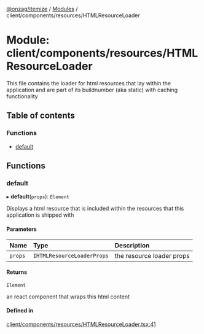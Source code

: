[@onzag/itemize](../README.md) / [Modules](../modules.md) / client/components/resources/HTMLResourceLoader

# Module: client/components/resources/HTMLResourceLoader

This file contains the loader for html resources that lay within
the application and are part of its buildnumber (aka static) with caching
functionality

## Table of contents

### Functions

- [default](client_components_resources_HTMLResourceLoader.md#default)

## Functions

### default

▸ **default**(`props`): `Element`

Displays a html resource that is included within the resources that this application
is shipped with

#### Parameters

| Name | Type | Description |
| :------ | :------ | :------ |
| `props` | `IHTMLResourceLoaderProps` | the resource loader props |

#### Returns

`Element`

an react component that wraps this html content

#### Defined in

[client/components/resources/HTMLResourceLoader.tsx:41](https://github.com/onzag/itemize/blob/f2db74a5/client/components/resources/HTMLResourceLoader.tsx#L41)
